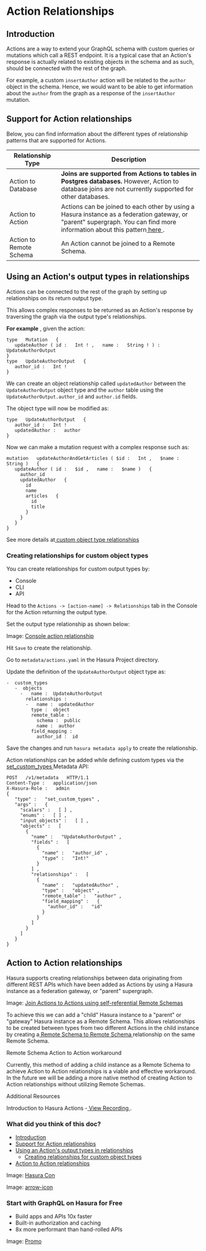 # Action Relationships

## Introduction​

Actions are a way to extend your GraphQL schema with custom queries or mutations which call a REST endpoint. It is a
typical case that an Action's response is actually related to existing objects in the schema and as such, should be
connected with the rest of the graph.

For example, a custom `insertAuthor` action will be related to the `author` object in the schema. Hence, we would want
to be able to get information about the `author` from the graph as a response of the `insertAuthor` mutation.

## Support for Action relationships​

Below, you can find information about the different types of relationship patterns that are supported for Actions.

| Relationship Type | Description |
|---|---|
| Action to Database |  **Joins are supported  from  Actions  to  tables in Postgres databases.** However, Action to database joins are not currently supported for other databases. |
| Action to Action | Actions can be joined to each other by using a Hasura instance as a federation gateway, or "parent" supergraph. You can find more information about this pattern[ here ](https://hasura.io/docs/latest/actions/action-relationships/#action-to-action-relationships). |
| Action to Remote Schema | An Action cannot be joined to a Remote Schema. |


## Using an Action's output types in relationships​

Actions can be connected to the rest of the graph by setting up relationships on its return output type.

This allows complex responses to be returned as an Action's response by traversing the graph via the output type's
relationships.

 **For example** , given the action:

```
type   Mutation   {
   updateAuthor ( id :   Int ! ,   name :   String ! ) :   UpdateAuthorOutput
}
type   UpdateAuthorOutput   {
   author_id :   Int !
}
```

We can create an object relationship called `updatedAuthor` between the `UpdateAuthorOutput` object type and the `author` table using the `UpdateAuthorOutput.author_id` and `author.id` fields.

The object type will now be modified as:

```
type   UpdateAuthorOutput   {
   author_id :   Int !
   updatedAuthor :   author
}
```

Now we can make a mutation request with a complex response such as:

```
mutation   updateAuthorAndGetArticles ( $id :   Int ,   $name :   String )   {
   updateAuthor ( id :   $id ,   name :   $name )   {
     author_id
     updatedAuthor   {
       id
       name
       articles   {
         id
         title
       }
     }
   }
}
```

See more details at[ custom object type relationships ](https://hasura.io/docs/latest/actions/types/index/)

### Creating relationships for custom object types​

You can create relationships for custom output types by:

- Console
- CLI
- API


Head to the `Actions -> [action-name] -> Relationships` tab in the Console for the Action returning the output type.

Set the output type relationship as shown below:

Image: [ Console action relationship ](https://hasura.io/docs/assets/images/actions-relationship-8bd56e8063579b006fe3502c96f019a8.png)

Hit `Save` to create the relationship.

Go to `metadata/actions.yaml` in the Hasura Project directory.

Update the definition of the `UpdateAuthorOutput` object type as:

```
-  custom_types
   -  objects
     -   name :  UpdateAuthorOutput
       relationships :
       -   name :  updatedAuthor
         type :  object
         remote_table :
           schema :  public
           name :  author
         field_mapping :
           author_id :  id
```

Save the changes and run `hasura metadata apply` to create the relationship.

Action relationships can be added while defining custom types via the[ set_custom_types ](https://hasura.io/docs/latest/api-reference/metadata-api/custom-types/#metadata-set-custom-types)Metadata API:

```
POST   /v1/metadata   HTTP/1.1
Content-Type :   application/json
X-Hasura-Role :   admin
{
   "type" :   "set_custom_types" ,
   "args" :   {
     "scalars" :   [ ] ,
     "enums" :   [ ] ,
     "input_objects" :   [ ] ,
     "objects" :   [
       {
         "name" :   "UpdateAuthorOutput" ,
         "fields" :   [
           {
             "name" :   "author_id" ,
             "type" :   "Int!"
           }
         ] ,
         "relationships" :   [
           {
             "name" :   "updatedAuthor" ,
             "type" :   "object" ,
             "remote_table" :   "author" ,
             "field_mapping" :   {
               "author_id" :   "id"
             }
           }
         ]
       }
     ]
   }
}
```

## Action to Action relationships​

Hasura supports creating relationships between data originating from different REST APIs which have been added as
Actions by using a Hasura instance as a federation gateway, or "parent" supergraph.

Image: [ Join Actions to Actions using self-referential Remote Schemas ](https://hasura.io/docs/assets/images/data-federation_action-to-action-joins-4001d50679068c6cdfe820ac2b69c40a.png)

To achieve this we can add a "child" Hasura instance to a "parent" or "gateway" Hasura instance as a Remote Schema. This
allows relationships to be created between types from two different Actions in the child instance by creating a[ Remote Schema to Remote Schema ](https://hasura.io/docs/latest/remote-schemas/remote-relationships/remote-schema-relationships/)relationship on
the same Remote Schema.

Remote Schema Action to Action workaround

Currently, this method of adding a child instance as a Remote Schema to achieve Action to Action relationships is a
viable and effective workaround. In the future we will be adding a more native method of creating Action to Action
relationships without utilizing Remote Schemas.

Additional Resources

Introduction to Hasura Actions -[ View Recording ](https://hasura.io/events/webinar/hasura-actions/?pg=docs&plcmt=body&cta=view-recording&tech=).

### What did you think of this doc?

- [ Introduction ](https://hasura.io/docs/latest/actions/action-relationships/#introduction)
- [ Support for Action relationships ](https://hasura.io/docs/latest/actions/action-relationships/#support-for-action-relationships)
- [ Using an Action's output types in relationships ](https://hasura.io/docs/latest/actions/action-relationships/#using-an-actions-output-types-in-relationships)
    - [ Creating relationships for custom object types ](https://hasura.io/docs/latest/actions/action-relationships/#creating-relationships-for-custom-object-types)
- [ Action to Action relationships ](https://hasura.io/docs/latest/actions/action-relationships/#action-to-action-relationships)


Image: [ Hasura Con ](https://res.cloudinary.com/dh8fp23nd/image/upload/v1686154570/hasura-con-2023/has-con-light-date_r2a2ud.png)

Image: [ arrow-icon ](https://res.cloudinary.com/dh8fp23nd/image/upload/v1683723549/main-web/chevron-right_ldbi7d.png)

### Start with GraphQL on Hasura for Free

- Build apps and APIs 10x faster
- Built-in authorization and caching
- 8x more performant than hand-rolled APIs


Image: [ Promo ](https://hasura.io/docs/assets/images/hasura-free-ff60e409244e0ea12b5a3045d1a9096b.png)